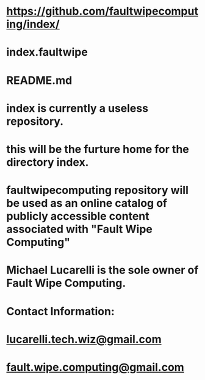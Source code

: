 # https://github.com/faultwipecomputing/index/
# index.faultwipe
# README.md
#
# index is currently a useless repository.
# this will be the furture home for the directory index.
# faultwipecomputing repository will be used as an online catalog of publicly accessible content associated with "Fault Wipe Computing"
#
# Michael Lucarelli is the sole owner of Fault Wipe Computing.
#
# Contact Information:  
# lucarelli.tech.wiz@gmail.com
# fault.wipe.computing@gmail.com
#
#
#
#
#
#
#
#
#
